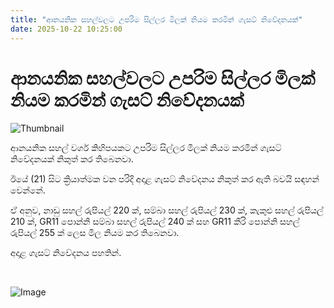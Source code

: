 ```yaml
---
title: "ආනයනික සහල්වලට උපරිම සිල්ලර මිලක් නියම කරමින් ගැසට් නිවේදනයක්"
date: 2025-10-22 10:25:00
---
```


# ආනයනික සහල්වලට උපරිම සිල්ලර මිලක් නියම කරමින් ගැසට් නිවේදනයක්

![Thumbnail](https://helakuru.sgp1.cdn.digitaloceanspaces.com/esana/images/lib/ricenew[1].jpg)

ආනයනික සහල් වර්ග කිහිපයකට උපරිම සිල්ලර මිලක් නියම කරමින් ගැසට් නිවේදනයක් නිකුත් කර තිබෙනවා.

ඊයේ (21) සිට ක්‍රියාත්මක වන පරිදි අදාළ ගැසට් නිවේදනය නිකුත් කර ඇති බවයි සඳහන් වෙන්නේ.

ඒ අනුව, නාඩු සහල් රුපියල් 220 ක්, සම්බා සහල් රුපියල් 230 ක්, කැකුළු සහල් රුපියල් 210 ක්, GR11 පොන්නි සම්බා සහල් රුපියල් 240 ක් සහ GR11 කීරි පොන්නි සහල් රුපියල් 255 ක් ලෙස මිල නියම කර තිබෙනවා.

අදාළ ගැසට් නිවේදනය පහතින්.

 

![Image](https://helakuru.sgp1.cdn.digitaloceanspaces.com/esana/images/68f82ecc71a52pdf_page_0.jpeg)

